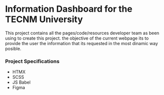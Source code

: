 # Information Dashboard for the TECNM University

 This project contains all the pages/code/resources developer team as been using to create this project. the objective of the current webpage its to provide the user the information that its requested in the most dinamic way posible.

### Project Specifications 

- HTMX
- SCSS
- JS Babel
- Figma
  


